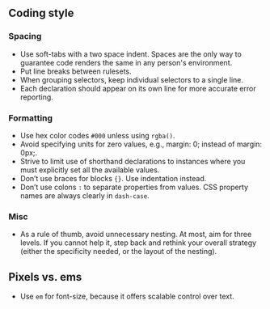 ## Coding style

### Spacing

* Use soft-tabs with a two space indent. Spaces are the only way to guarantee code renders the same in any person's environment.
* Put line breaks between rulesets.
* When grouping selectors, keep individual selectors to a single line.
* Each declaration should appear on its own line for more accurate error reporting.

### Formatting

* Use hex color codes `#000` unless using `rgba()`.
* Avoid specifying units for zero values, e.g., margin: 0; instead of margin: 0px;.
* Strive to limit use of shorthand declarations to instances where you must explicitly set all the available values.
* Don’t use braces for blocks `{}`. Use indentation instead.
* Don’t use colons `:` to separate properties from values. CSS property names are always clearly in `dash-case`.

### Misc

* As a rule of thumb, avoid unnecessary nesting. At most, aim for three levels. If you cannot help it, step back and rethink your overall strategy (either the specificity needed, or the layout of the nesting).

## Pixels vs. ems

* Use `em` for font-size, because it offers scalable control over text.
